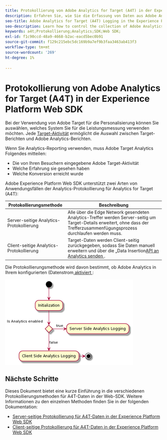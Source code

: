 ```yaml
---
title: Protokollierung von Adobe Analytics for Target (A4T) in der Experience Platform Web SDK
description: Erfahren Sie, wie Sie die Erfassung von Daten aus Adobe Analytics for Target (A4T) mit der Experience Platform Web SDK steuern.
seo-title: Adobe Analytics for Target (A4T) Logging in the Experience Platform Web SDK
seo-description: Learn how to control the collection of Adobe Analytics for Target (A4T) data using the Experience Platform Web SDK.
keywords: a4t;Protokollierung;Analytics;SDK;Web SDK;
exl-id: f1c90ccd-48a9-4668-b2ac-eacd5bec0b91
source-git-commit: f129c215ebc5dc169b9a7ef9b3faa3463ab413f3
workflow-type: tm+mt
source-wordcount: '269'
ht-degree: 1%

---
```


# Protokollierung von Adobe Analytics for Target (A4T) in der Experience Platform Web SDK

Bei der Verwendung von Adobe Target für die Personalisierung können Sie auswählen, welches System Sie für die Leistungsmessung verwenden möchten. Jede [Target-Aktivität](https://experienceleague.adobe.com/docs/target/using/activities/target-activities-guide.html?lang=de) ermöglicht die Auswahl zwischen Target-Berichten und Adobe Analytics-Berichten.

Wenn Sie Analytics-Reporting verwenden, muss Adobe Target Analytics Folgendes mitteilen:

* Die von Ihren Besuchern eingegebene Adobe Target-Aktivität
* Welche Erfahrung sie gesehen haben
* Welche Konversion erreicht wurde

Adobe Experience Platform Web SDK unterstützt zwei Arten von Anwendungsfällen der Analytics-Protokollierung für Analytics for Target (A4T):

| Protokollierungsmethode | Beschreibung |
| --- | --- |
| Server-seitige Analytics-Protokollierung | Alle über die Edge Network gesendeten Analytics-Treffer werden Server-seitig um Target-Details erweitert, ohne dass der Trefferzusammenfügungsprozess durchlaufen werden muss. |
| Client-seitige Analytics-Protokollierung | Target-Daten werden Client-seitig zurückgegeben, sodass Sie Daten manuell erweitern und über die „Data Insertion[API an Analytics senden ](https://experienceleague.adobe.com/docs/analytics/import/c-data-insertion-api.html?lang=de). |

Die Protokollierungsmethode wird davon bestimmt, ob Adobe Analytics in Ihrem konfigurierten (Datenstrom[ aktiviert ](../../../../datastreams/overview.md):

![Entscheidungsfluss der Protokollierungsmethode](../assets/analytics-logging.png)

## Nächste Schritte

Dieses Dokument bietet eine kurze Einführung in die verschiedenen Protokollierungsmethoden für A4T-Daten in der Web-SDK. Weitere Informationen zu den einzelnen Methoden finden Sie in der folgenden Dokumentation:

* [Server-seitige Protokollierung für A4T-Daten in der Experience Platform Web SDK](./server-side.md)
* [Client-seitige Protokollierung für A4T-Daten in der Experience Platform Web SDK](./client-side.md)
